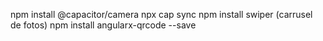 npm install @capacitor/camera
npx cap sync
npm install swiper (carrusel de fotos) 
npm install angularx-qrcode --save
